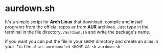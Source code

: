 # aurdown.sh


It's a simple script for **Arch Linux** that download, compile and install programs from the official repos or from **AUR** archives.
Just type in the terminal in the file directory`./aurdown.sh` and write the package's name.

if you want you can put the file in your `$HOME` directory and create an alias in your .*rc file:
`alias aurdown='cd $HOME && sh aurdown.sh'`
